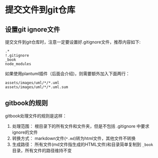 # 提交文件到git仓库

## 设置git ignore文件

提交文件到git仓库时，注意一定要设置好.gitignore文件，推荐内容如下:

    .*
    !.gitignore
    _book
    node_modules

如果使用plantuml插件（后面会介绍)，则需要额外加入下面两行：

    assets/images/uml/*/*.uml
    assets/images/uml/*/*.uml.sum

## gitbook的规则

gitbook处理文件的规则是这样：

1. 处理范围： 根目录下的所有文件和文件夹，但是不包括 .gitignore 中要求ignore的文件
2. 转换方式： markdown文件(`*.md`)转为html文件，其他文件不转换
3. 生成路径： 所有文件(md文件指生成的HTML文件)和目录简单复制到 `_book` 目录，所有文件的路径维持不变


